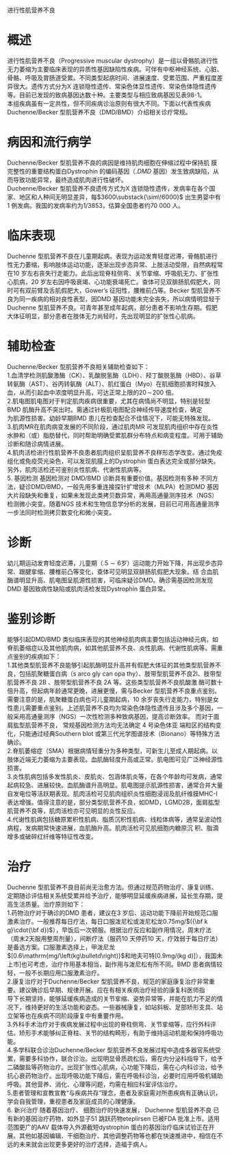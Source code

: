 进行性肌营养不良  
# 概述  
进行性肌营养不良（Progressive muscular dystrophy）是一组以骨骼肌进行性无力萎缩为主要临床表现的异质性基因缺陷性疾病。可伴有中枢神经系统、心脏、骨骼、呼吸及胃肠道受累。不同类型起病时间、进展速度、受累范围、严重程度差异很大。遗传方式分为X 连锁隐性遗传、常染色体显性遗传、常染色体隐性遗传等。目前已发现的致病基因达数十种。主要类型与相应致病基因见表98-1。  
本组疾病虽有一定共性，但不同疾病诊治原则有很大不同。下面以代表性疾病Duchenne/Becker 型肌营养不良（DMD/BMD）介绍相关诊疗常规。  
# 病因和流行病学  
Duchenne/Becker  型肌营养不良的病因是维持肌肉细胞在伸缩过程中保持肌 膜完整性的重要结构蛋白Dystrophin 的编码基因（$.D M D$ 基因）发生致病缺陷，从而导致功能异常，最终造成肌肉进行性破坏。  
Duchenne/Becker 型肌营养不良遗传方式为X 连锁隐性遗传，发病率在各个国家、地区和人种间无明显差异，每$3600\substack{\sim\!6000}$ 出生男婴中有1 例发病。我国的发病率约为1/3853，估算全国患者约70 000 人。  
# 临床表现  
Duchenne 型肌营养不良在儿童期起病。表现为运动发育轻度迟滞，骨骼肌进行性无力萎缩，影响肢体运动功能，逐渐出现步态异常、上肢活动受限，自然病程常在10 岁左右丧失行走能力。此后出现脊柱侧弯、关节挛缩、呼吸肌无力、扩张性心肌病，20 岁左右因呼吸衰竭、心功能衰竭死亡。查体可见双腓肠肌假肥大，同时可有双前臂及舌肌假肥大，Gower’s 征阳性，腰椎前凸等。Becker 型肌营养不良为同一疾病的相对良性表型，因DMD 基因功能未完全丧失，所以病情明显轻于Duchenne 型肌营养不良。可青年甚至成年起病，部分患者不影响生存期。假肥大体征明显，部分患者在肢体无力尚轻时，先出现明显的扩张性心肌病。  
# 辅助检查  
Duchenne/Becker 型肌营养不良相关辅助检查如下：  
1.血清学检测肌酸激酶（CK）、乳酸脱氢酶（LDH）、羟丁酸脱氢酶（HBD）、谷草转氨酶（AST）、谷丙转氨酶（ALT）、肌红蛋白（Myo）在肌细胞损害时释放入血，从而引起血中浓度明显升高，可达正常上限的$20\!\sim\!200$ 倍。  
2.肌电图肌电图对于判定肌肉疾病很重要，尤其在病情尚不明显，特别是轻型BMD 肌酶升高不突出时。需通过针极肌电图配合神经传导速度检查，确定  
为肌源性损害。幼龄早期BMD 患儿在检查配合不佳情况下，可能无特殊发现。  
3.肌肉MR在肌肉病变发展的不同阶段，通过肌肉MR 可发现肌肉组织中存在炎性水肿和（或）脂肪替代，同时帮助明确受累肌群分布特点和病变程度。可用于辅助诊断和随诊病情进展。  
4.肌肉活检进行性肌营养不良患者肌肉组织呈肌营养不良样形态学改变。通过免疫组化或免疫荧光染色，可以发现肌膜上的Dystrophin 蛋白表达完全或部分缺失。另外，肌肉活检还可鉴别炎性肌病、代谢性肌病等。  
5. 基因检测 基因检测对 DMD/BMD  诊断具有重要价值。基因检测有多种 不同方法，疑诊DMD/BMD，一般先用多重连接探针扩增技术（MLPA）检测DMD 基因大片段缺失和重复，如果未发现此类拷贝数异常，再用高通量测序技术（NGS）检测微小突变。随着NGS 技术和生物信息学分析的发展，目前已可用高通量测序一步法同时检测拷贝数变化和微小突变。  
# 诊断  
幼儿期运动发育轻度迟滞，儿童期（$.5{\sim}6$岁）运动能力开始下降，并出现步态异常、跟腱挛缩、腰椎前凸等变化，查体可见明显双腓肠肌假肥大现象。结 合血肌酶谱明显升高、肌电图呈肌源性损害，可临床疑诊DMD。确诊需基因检测发现DMD 基因致病性缺陷或肌肉活检发现Dystrophin 蛋白异常。  
# 鉴别诊断  
能够引起DMD/BMD 类似临床表现的其他神经肌肉病主要包括运动神经元病，如脊肌萎缩症以及其他肌肉病，如其他肌营养不良、炎性肌病、代谢性肌病等。需重点鉴别的疾病如下：  
1.其他类型肌营养不良能够引起肌酶明显升高并有假肥大体征的其他类型肌营养不良，包括肌聚糖蛋白病（s arco gly can opa thy）、肢带型肌营养不良2I、肢带型肌营养不良 2B 、肢带型肌营养不良 2A  等。这些类型肌营养不良肌酸激 酶可数十倍升高，但起病年龄通常更晚，进展更慢，需与Becker 型肌营养不良重点鉴别。需要注意的是，肌聚糖蛋白病也可儿童期起病，10 余岁丧失行走能力，特别是女性患儿需要重点鉴别。上述肌营养不良均为常染色体隐性遗传且涉及多个基因，一般采用高通量测序（NGS）一次性检测多种致病基因，提高诊断效率。 而对于面肩肱型肌营养不良， 常规基因检测方法均无法确定 4  号染色体亚 端粒区的结构变化，只能通过经典Southern blot 或第三代光学图谱技术（Bionano）等特殊方法确诊。  
2.脊肌萎缩症（SMA）根据病情轻重分为多种类型，可新生儿至成人期起病。以肢体近端无力萎缩为主要表现。血肌酶轻度升高或正常。肌电图可见广泛神经源性损害。  
3.炎性肌病包括多发性肌炎、皮肌炎、包涵体肌炎等，在各个年龄均可发病，通常起病较急、进展较快。血肌酶谱升高明显。肌电图提示肌源性损害，通常合并大量自发电位等活跃期表现。肌肉活检可见肌肉组织炎性细胞浸润及肌纤维膜MHC-Ⅰ表达增强。值得注意的是，部分类型肌营养不良，如DMD，LGMD2B，面肩肱型肌营养不良等，肌肉活检亦可见明显的炎性反应。  
4.代谢性肌病包括糖原累积性肌病、脂质沉积性肌病、线粒体病等，通常呈波动性病程，发病期常快速进展，血肌酶升高。肌肉活检可见肌细胞内糖原沉 积、脂滴增多或破碎红纤维等特征性改变。  
# 治疗  
Duchenne 型肌营养不良目前尚无治愈方法。但通过规范药物治疗、康复训练、定期随诊评估相关系统受累并给予治疗，能够明显延缓疾病进展，延长生存期，提高生活质量。治疗原则如下：  
1.药物治疗对于确诊的DMD 患者，建议在3 岁后、运动功能下降前开始规范口服激素治疗。一般推荐每日疗法，每日口服泼尼松或泼尼松龙$0.75\mathrm{mg/}$$({\bf k g}\cdot{\bf d})$），早饭后一次顿服。根据治疗反应和副作用情况，周末疗法（周末2天服用整周剂量），间断疗法（服药10 天停药10 天，疗效弱于每日疗法）是备选方案。口服激素选择上，甲泼尼龙$[0.6\mathrm{mg/\left(kg\bulletd\right)}$和地夫可特$\left[0.9\mathrm{mg/\left(kg~d\right)}\right]$），我国未上市]也可考虑，治疗作用基本相当，副作用与泼尼松有所不同。BMD 患者病情较轻，一般不长期应用口服激素治疗。  
2.康复治疗对于Duchenne/Becker 型肌营养不良，规范的家庭康复治疗非常重要。建议确诊后早期、规律开展。应在有相关疾病治疗经验的康复科医师指  
导下长期坚持，能够延缓疾病造成的关节挛缩、姿势异常等，并能在肌力不足的情况下，维持更好的生活功能和姿态。一些器械康复，如站斜板、足部矫形支具、站立架等也在疾病不同阶段康复中有重要作用。  
3.外科手术治疗对于疾病发展过程中出现的脊柱侧弯、关节挛缩等，应行外科评估。矫形手术能够纠正脊柱、关节的结构畸形，有助于维持运动机能和保持呼吸功能。  
4.多学科联合诊治Duchenne/Becker 型肌营养不良发展过程中造成多器官系统受累，需要多科协作，联合诊治。出现明显骨质疏松后，需在内分泌科指导下，给予二磷酸盐等药物治疗。出现扩张性心肌病，心功能下降后，需在心内科诊治，给予抗心衰药物治疗。出现呼吸功能下降后，需在呼吸科诊治，必要时应用呼吸机辅助呼吸。其他营养、消化、心理等问题，均需在相应科室评估治疗。  
5.患者管理和宣教宣教“与疾病共存”理念，患者及家庭需对所患疾病有正确认识，学会自我管理，重视患者及家庭成员的心理健康。  
6. 新兴治疗 随着基因治疗、 细胞治疗的快速发展， Duchenne  型肌营养不良 已有新的基因治疗药物，如外显子51 跳跃药物eteplirsen 已被FDA 批准上市。适用范围更广的AAV 载体导入外源截短dystrophin 蛋白的基因治疗临床试验正在开展。其他如基因编辑、干细胞治疗、其他调整药物等也都在快速推进中，相信在不远的未来就会出现更多更好的治疗选择，造福于病人。  
